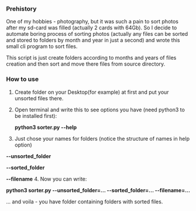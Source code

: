 ### Prehistory
One of my hobbies - photography, but it was such a pain to sort photos after my sd-card was filled (actually 2 cards with 64Gb). So I decide to automate boring process of sorting photos (actually any files can be sorted and stored to folders by month and year in just a second) and wrote this small cli program to sort files.

This script is just create folders according to months and years of files creation and then sort and move there files from source directory.

### How to use 

1. Create folder on your Desktop(for example) at first and put your unsorted files there.
2. Open terminal and write this to see options you have (need python3 to be installed first):

   **python3 sorter.py --help** 
   
3. Just chose your names for folders  (notice the structure of names in help option)

**--unsorted_folder**

**--sorted_folder**

**--filename**
4. Now you can write:

**python3 sorter.py --unsorted_folder=... --sorted_folder=... --filename=...** 

... and voila - you have folder containing folders with sorted files. 
